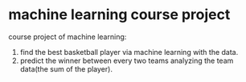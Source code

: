 # machine learning course project
course project of machine learning:
1. find the best basketball player via machine learning with the data.
2. predict the winner between every two teams analyzing the team data(the sum of the player).
